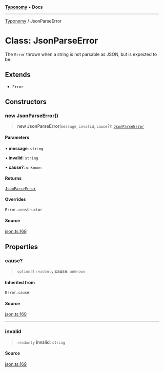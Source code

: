 [**Typonomy**](../README.md) • **Docs**

***

[Typonomy](../globals.md) / JsonParseError

# Class: JsonParseError

The `Error` thrown when a string is not parsable as JSON,
but is expected to be.

## Extends

- `Error`

## Constructors

### new JsonParseError()

> **new JsonParseError**(`message`, `invalid`, `cause`?): [`JsonParseError`](JsonParseError.md)

#### Parameters

• **message**: `string`

• **invalid**: `string`

• **cause?**: `unknown`

#### Returns

[`JsonParseError`](JsonParseError.md)

#### Overrides

`Error.constructor`

#### Source

[json.ts:169](https://github.com/softcraft-development/typonomy/blob/d8b6722e8f9213512ecbf239a27330f22316ef6d/src/json.ts#L169)

## Properties

### cause?

> `optional` `readonly` **cause**: `unknown`

#### Inherited from

`Error.cause`

#### Source

[json.ts:169](https://github.com/softcraft-development/typonomy/blob/d8b6722e8f9213512ecbf239a27330f22316ef6d/src/json.ts#L169)

***

### invalid

> `readonly` **invalid**: `string`

#### Source

[json.ts:169](https://github.com/softcraft-development/typonomy/blob/d8b6722e8f9213512ecbf239a27330f22316ef6d/src/json.ts#L169)
